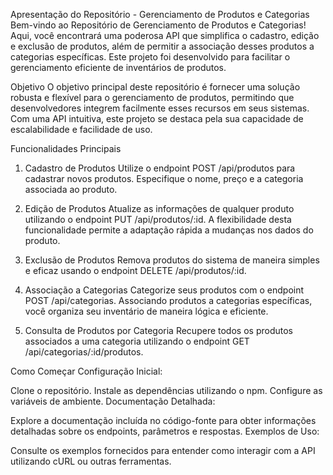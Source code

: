Apresentação do Repositório - Gerenciamento de Produtos e Categorias
Bem-vindo ao Repositório de Gerenciamento de Produtos e Categorias! Aqui, você encontrará uma poderosa API que simplifica o cadastro, edição e exclusão de produtos, além de permitir a associação desses produtos a categorias específicas. Este projeto foi desenvolvido para facilitar o gerenciamento eficiente de inventários de produtos.

Objetivo
O objetivo principal deste repositório é fornecer uma solução robusta e flexível para o gerenciamento de produtos, permitindo que desenvolvedores integrem facilmente esses recursos em seus sistemas. Com uma API intuitiva, este projeto se destaca pela sua capacidade de escalabilidade e facilidade de uso.

Funcionalidades Principais
1. Cadastro de Produtos
Utilize o endpoint POST /api/produtos para cadastrar novos produtos. Especifique o nome, preço e a categoria associada ao produto.

2. Edição de Produtos
Atualize as informações de qualquer produto utilizando o endpoint PUT /api/produtos/:id. A flexibilidade desta funcionalidade permite a adaptação rápida a mudanças nos dados do produto.

3. Exclusão de Produtos
Remova produtos do sistema de maneira simples e eficaz usando o endpoint DELETE /api/produtos/:id.

4. Associação a Categorias
Categorize seus produtos com o endpoint POST /api/categorias. Associando produtos a categorias específicas, você organiza seu inventário de maneira lógica e eficiente.

5. Consulta de Produtos por Categoria
Recupere todos os produtos associados a uma categoria utilizando o endpoint GET /api/categorias/:id/produtos.

Como Começar
Configuração Inicial:

Clone o repositório.
Instale as dependências utilizando o npm.
Configure as variáveis de ambiente.
Documentação Detalhada:

Explore a documentação incluída no código-fonte para obter informações detalhadas sobre os endpoints, parâmetros e respostas.
Exemplos de Uso:

Consulte os exemplos fornecidos para entender como interagir com a API utilizando cURL ou outras ferramentas.
